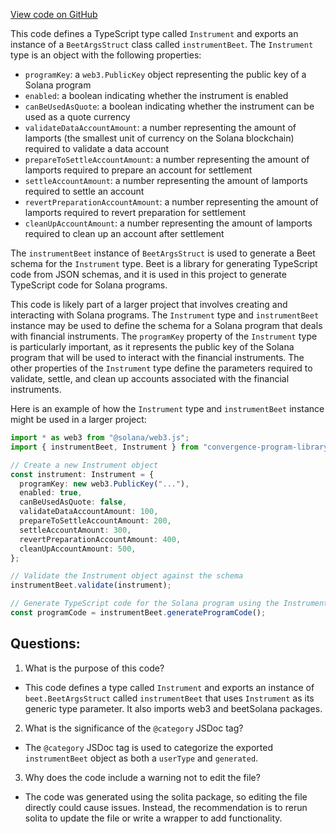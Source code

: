 [View code on GitHub](https://github.com/convergence-rfq/convergence-program-library/rfq/js/generated/types/Instrument.ts)

This code defines a TypeScript type called `Instrument` and exports an instance of a `BeetArgsStruct` class called `instrumentBeet`. The `Instrument` type is an object with the following properties:

- `programKey`: a `web3.PublicKey` object representing the public key of a Solana program
- `enabled`: a boolean indicating whether the instrument is enabled
- `canBeUsedAsQuote`: a boolean indicating whether the instrument can be used as a quote currency
- `validateDataAccountAmount`: a number representing the amount of lamports (the smallest unit of currency on the Solana blockchain) required to validate a data account
- `prepareToSettleAccountAmount`: a number representing the amount of lamports required to prepare an account for settlement
- `settleAccountAmount`: a number representing the amount of lamports required to settle an account
- `revertPreparationAccountAmount`: a number representing the amount of lamports required to revert preparation for settlement
- `cleanUpAccountAmount`: a number representing the amount of lamports required to clean up an account after settlement

The `instrumentBeet` instance of `BeetArgsStruct` is used to generate a Beet schema for the `Instrument` type. Beet is a library for generating TypeScript code from JSON schemas, and it is used in this project to generate TypeScript code for Solana programs.

This code is likely part of a larger project that involves creating and interacting with Solana programs. The `Instrument` type and `instrumentBeet` instance may be used to define the schema for a Solana program that deals with financial instruments. The `programKey` property of the `Instrument` type is particularly important, as it represents the public key of the Solana program that will be used to interact with the financial instruments. The other properties of the `Instrument` type define the parameters required to validate, settle, and clean up accounts associated with the financial instruments.

Here is an example of how the `Instrument` type and `instrumentBeet` instance might be used in a larger project:

```typescript
import * as web3 from "@solana/web3.js";
import { instrumentBeet, Instrument } from "convergence-program-library";

// Create a new Instrument object
const instrument: Instrument = {
  programKey: new web3.PublicKey("..."),
  enabled: true,
  canBeUsedAsQuote: false,
  validateDataAccountAmount: 100,
  prepareToSettleAccountAmount: 200,
  settleAccountAmount: 300,
  revertPreparationAccountAmount: 400,
  cleanUpAccountAmount: 500,
};

// Validate the Instrument object against the schema
instrumentBeet.validate(instrument);

// Generate TypeScript code for the Solana program using the Instrument schema
const programCode = instrumentBeet.generateProgramCode();
```
## Questions: 
 1. What is the purpose of this code?
- This code defines a type called `Instrument` and exports an instance of `beet.BeetArgsStruct` called `instrumentBeet` that uses `Instrument` as its generic type parameter. It also imports web3 and beetSolana packages.

2. What is the significance of the `@category` JSDoc tag?
- The `@category` JSDoc tag is used to categorize the exported `instrumentBeet` object as both a `userType` and `generated`.

3. Why does the code include a warning not to edit the file?
- The code was generated using the solita package, so editing the file directly could cause issues. Instead, the recommendation is to rerun solita to update the file or write a wrapper to add functionality.